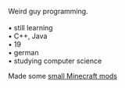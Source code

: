 Weird guy programming. <br><br>
  • still learning <br>
  • C++, Java <br>
  • 19 <br>
  • german <br>
  • studying computer science

Made some [small Minecraft mods](https://modrinth.com/user/Kreiseljustus787)
